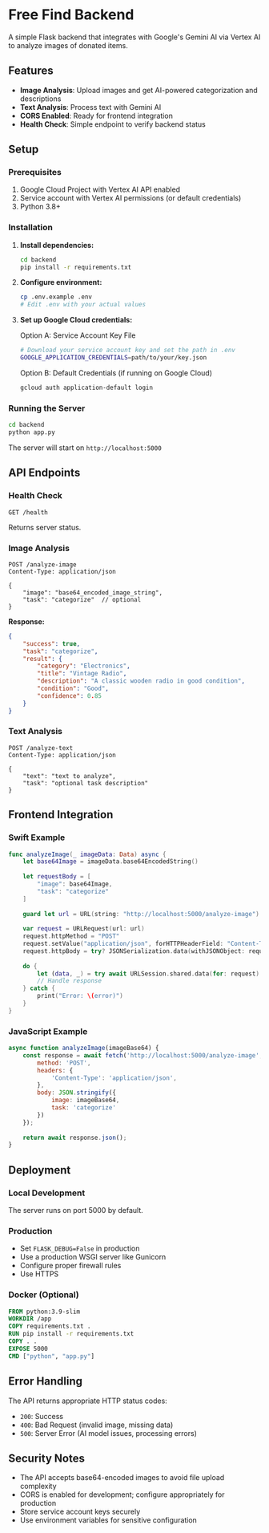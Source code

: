 # Free Find Backend

A simple Flask backend that integrates with Google's Gemini AI via Vertex AI to analyze images of donated items.

## Features

- **Image Analysis**: Upload images and get AI-powered categorization and descriptions
- **Text Analysis**: Process text with Gemini AI
- **CORS Enabled**: Ready for frontend integration
- **Health Check**: Simple endpoint to verify backend status

## Setup

### Prerequisites

1. Google Cloud Project with Vertex AI API enabled
2. Service account with Vertex AI permissions (or default credentials)
3. Python 3.8+

### Installation

1. **Install dependencies:**
   ```bash
   cd backend
   pip install -r requirements.txt
   ```

2. **Configure environment:**
   ```bash
   cp .env.example .env
   # Edit .env with your actual values
   ```

3. **Set up Google Cloud credentials:**
   
   Option A: Service Account Key File
   ```bash
   # Download your service account key and set the path in .env
   GOOGLE_APPLICATION_CREDENTIALS=path/to/your/key.json
   ```
   
   Option B: Default Credentials (if running on Google Cloud)
   ```bash
   gcloud auth application-default login
   ```

### Running the Server

```bash
cd backend
python app.py
```

The server will start on `http://localhost:5000`

## API Endpoints

### Health Check
```
GET /health
```
Returns server status.

### Image Analysis
```
POST /analyze-image
Content-Type: application/json

{
    "image": "base64_encoded_image_string",
    "task": "categorize"  // optional
}
```

**Response:**
```json
{
    "success": true,
    "task": "categorize",
    "result": {
        "category": "Electronics",
        "title": "Vintage Radio",
        "description": "A classic wooden radio in good condition",
        "condition": "Good",
        "confidence": 0.85
    }
}
```

### Text Analysis
```
POST /analyze-text
Content-Type: application/json

{
    "text": "text to analyze",
    "task": "optional task description"
}
```

## Frontend Integration

### Swift Example

```swift
func analyzeImage(_ imageData: Data) async {
    let base64Image = imageData.base64EncodedString()
    
    let requestBody = [
        "image": base64Image,
        "task": "categorize"
    ]
    
    guard let url = URL(string: "http://localhost:5000/analyze-image") else { return }
    
    var request = URLRequest(url: url)
    request.httpMethod = "POST"
    request.setValue("application/json", forHTTPHeaderField: "Content-Type")
    request.httpBody = try? JSONSerialization.data(withJSONObject: requestBody)
    
    do {
        let (data, _) = try await URLSession.shared.data(for: request)
        // Handle response
    } catch {
        print("Error: \(error)")
    }
}
```

### JavaScript Example

```javascript
async function analyzeImage(imageBase64) {
    const response = await fetch('http://localhost:5000/analyze-image', {
        method: 'POST',
        headers: {
            'Content-Type': 'application/json',
        },
        body: JSON.stringify({
            image: imageBase64,
            task: 'categorize'
        })
    });
    
    return await response.json();
}
```

## Deployment

### Local Development
The server runs on port 5000 by default.

### Production
- Set `FLASK_DEBUG=False` in production
- Use a production WSGI server like Gunicorn
- Configure proper firewall rules
- Use HTTPS

### Docker (Optional)
```dockerfile
FROM python:3.9-slim
WORKDIR /app
COPY requirements.txt .
RUN pip install -r requirements.txt
COPY . .
EXPOSE 5000
CMD ["python", "app.py"]
```

## Error Handling

The API returns appropriate HTTP status codes:
- `200`: Success
- `400`: Bad Request (invalid image, missing data)
- `500`: Server Error (AI model issues, processing errors)

## Security Notes

- The API accepts base64-encoded images to avoid file upload complexity
- CORS is enabled for development; configure appropriately for production
- Store service account keys securely
- Use environment variables for sensitive configuration
